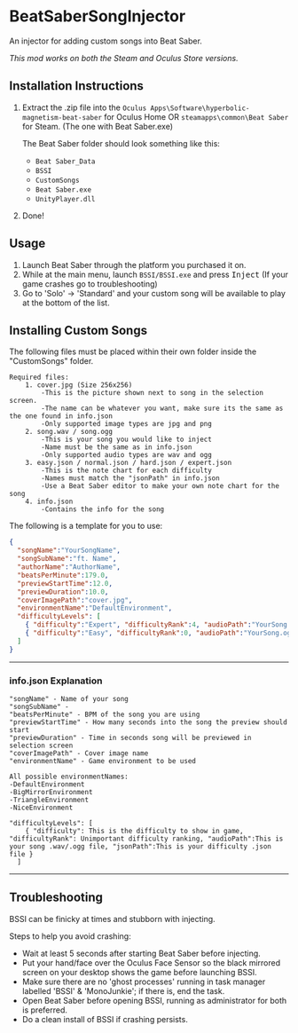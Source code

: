 # BeatSaberSongInjector
An injector for adding custom songs into Beat Saber.

*This mod works on both the Steam and Oculus Store versions.*

## Installation Instructions
 1. Extract the .zip file into the `Oculus Apps\Software\hyperbolic-magnetism-beat-saber` for Oculus Home OR `steamapps\common\Beat Saber` for Steam. (The one with Beat Saber.exe)
  
    The Beat Saber folder should look something like this:
    * `Beat Saber_Data`
    * `BSSI`
    * `CustomSongs`
    * `Beat Saber.exe`
    * `UnityPlayer.dll`
 2. Done!

## Usage
 1. Launch Beat Saber through the platform you purchased it on.
 2. While at the main menu, launch `BSSI/BSSI.exe` and press <kbd>Inject</kbd> (If your game crashes go to troubleshooting)	
 3. Go to 'Solo' -> 'Standard' and your custom song will be available to play at the bottom of the list.	


## Installing Custom Songs
The following files must be placed within their own folder inside the "CustomSongs" folder.

    Required files:
		1. cover.jpg (Size 256x256)
			-This is the picture shown next to song in the selection screen.
			-The name can be whatever you want, make sure its the same as the one found in info.json
			-Only supported image types are jpg and png
		2. song.wav / song.ogg
			-This is your song you would like to inject
			-Name must be the same as in info.json
			-Only supported audio types are wav and ogg
		3. easy.json / normal.json / hard.json / expert.json
			-This is the note chart for each difficulty
			-Names must match the "jsonPath" in info.json
			-Use a Beat Saber editor to make your own note chart for the song
		4. info.json
			-Contains the info for the song

The following is a template for you to use:
```json
{
  "songName":"YourSongName",
  "songSubName":"ft. Name",
  "authorName":"AuthorName",
  "beatsPerMinute":179.0, 
  "previewStartTime":12.0,
  "previewDuration":10.0,
  "coverImagePath":"cover.jpg",
  "environmentName":"DefaultEnvironment",
  "difficultyLevels": [
	{ "difficulty":"Expert", "difficultyRank":4, "audioPath":"YourSong.wav", "jsonPath":"expert.json" },
	{ "difficulty":"Easy", "difficultyRank":0, "audioPath":"YourSong.ogg", "jsonPath":"easy.json" }
  ]
}
```
___

### info.json Explanation
```
"songName" - Name of your song
"songSubName" - 
"beatsPerMinute" - BPM of the song you are using
"previewStartTime" - How many seconds into the song the preview should start
"previewDuration" - Time in seconds song will be previewed in selection screen
"coverImagePath" - Cover image name
"environmentName" - Game environment to be used

All possible environmentNames:
-DefaultEnvironment
-BigMirrorEnvironment
-TriangleEnvironment
-NiceEnvironment

"difficultyLevels": [
	{ "difficulty": This is the difficulty to show in game, "difficultyRank": Unimportant difficulty ranking, "audioPath":This is your song .wav/.ogg file, "jsonPath":This is your difficulty .json file }
  ]
```
___

## Troubleshooting
BSSI can be finicky at times and stubborn with injecting.

Steps to help you avoid crashing:
 * Wait at least 5 seconds after starting Beat Saber before injecting.
 * Put your hand/face over the Oculus Face Sensor so the black mirrored screen on your desktop shows the game before launching BSSI.
 * Make sure there are no 'ghost processes' running in task manager labelled 'BSSI' & 'MonoJunkie'; if there is, end the task.
 * Open Beat Saber before opening BSSI, running as administrator for both is preferred.
 * Do a clean install of BSSI if crashing persists.
